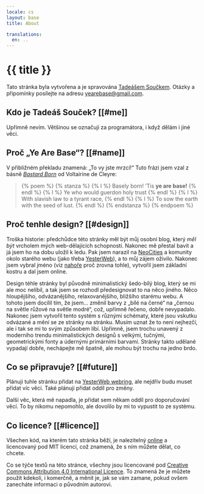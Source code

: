 ```yaml
---
locale: cs
layout: base
title: About

translations:
  en: ..
---
```


# {{ title }}

Tato stránka byla vytvořena a je spravována [Tadeášem Součkem](https://github.com/tadeassoucek). Otázky a připomínky posílejte na adresu [yearebase@gmail.com](mailto:yearebase@gmail.com).

## Kdo je Tadeáš Souček? [[#me]]

Upřímně nevím. Většinou se označuji za programátora, i když dělám i jiné věci.

## Proč „Ye Are Base“? [[#name]]

V přibližném překladu znamená: „To vy jste mrzcí!“ Tuto frázi jsem vzal z básně [_Bastard Born_](https://theanarchistlibrary.org/library/voltairine-de-cleyre-bastard-born) od Voltairine de Cleyre:

<blockquote>
  {% poem %}
    {% stanza %}
      {% l %} Basely born! ’Tis <strong>ye are base!</strong> {% endl %}
      {% l %} Ye who would guerdon holy trust {% endl %}
      {% l %} With slavish law to a tyrant race, {% endl %}
      {% l %} To sow the earth with the seed of lust. {% endl %}
    {% endstanza %}
  {% endpoem %}
</blockquote>

## Proč tenhle design? [[#design]]

Troška historie: předchůdce této stránky měl být můj osobní blog, který *měl být* vrcholem mých web-dělajících schopností. Nakonec mě přestal bavit a já jsem ho na dobu uložil k ledu. Pak jsem narazil na [NeoCities](https://neocities.org) a komunity okolo starého webu (jako třeba [YesterWeb](https://yesterweb.org)), a to můj zájem oživilo. Nakonec jsem vybral jméno (viz [nahoře](#name) proč zrovna tohle), vytvořil jsem základní kostru a dal jsem online.

Design téhle stránky byl původně minimalistický šedo-bílý blog, který se mi ale moc nelíbil, a tak jsem se rozhodl předesignovat to na něco jiného. Něco hloupějšího, odvázanějšího, relaxovanějšího, bližšího starému webu. A tohoto jsem docílil tím, že jsem… změnil barvy z „bílé na černé“ na „černou na světle růžové na světle modré“, což, upřímně řečeno, dobře nevypadalo. Nakonec jsem vytvořil tento systém s různými schématy, které jsou vskutku odvázané a mění se ze stránky na stránku. Musím uznat že to není nejhezčí, ale i tak se mi to svým způsobem líbí. Upřímně, jsem trochu unavený z moderního trendu minimalistických designů s velkými, tučnými, geometrickými fonty a údernými primárními barvami. Stránky takto udělané vypadají dobře, nechápejte mě špatně, ale mohou být trochu na jedno brdo.

## Co se připravuje? [[#future]]

Plánuji tuhle stránku přidat na [YesterWeb webring](https://yesterweb.org/webring/), ale nejdřív budu muset přidat víc věcí. Také plánuji přidat oddíl pro změny.

Další věc, která mě napadla, je přidat sem někam oddíl pro doporučování věcí. To by nikomu nepomohlo, ale dovolilo by mi to vypustit to ze systému.

## Co licence? [[#licence]]

Všechen kód, na kterém tato stránka běží, je nalezitelný [online](https://github.com/yearebase/yearebase.github.io) a licencovaný pod MIT licencí, což znamená, že s ním můžete dělat, co chcete.

Co se týče textů na této stránce, všechny jsou licencované pod [Creative Commons Attribution 4.0 International Licence](https://creativecommons.org/licenses/by/4.0/). To znamená že je můžete použít kdekoli, i komerčně, a měnit je, jak se vám zamane, pokud ovšem zanecháte informaci o původním autorovi.
